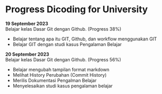# Progress Dicoding for University

**19 September 2023**<br>
Belajar kelas Dasar Git dengan Github. (Progress 38%)
* Belajar tentang apa itu GIT, Github, dan workflow menggunakan GIT
* Belajar GIT dengan studi kasus Pengalaman Belajar

**20 September 2023**<br>
Belajar kelas Dasar Git dengan Github. (Progress 56%)
* Belajar mengubah tampilan format markdown
* Melihat History Perubahan (Commit History)
* Merilis Dokumentasi Pengalman Belajar
* Menyelesaikan studi kasus pengalaman belajar
